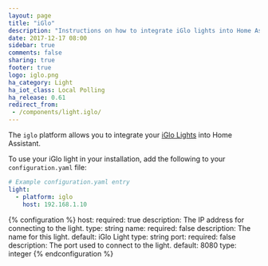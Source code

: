 ```yaml
---
layout: page
title: "iGlo"
description: "Instructions on how to integrate iGlo lights into Home Assistant."
date: 2017-12-17 08:00
sidebar: true
comments: false
sharing: true
footer: true
logo: iglo.png
ha_category: Light
ha_iot_class: Local Polling
ha_release: 0.61
redirect_from:
 - /components/light.iglo/
---
```


The `iglo` platform allows you to integrate your [iGlo Lights](https://www.youtube.com/watch?v=oHTS9ji_v-s) into Home Assistant.

To use your iGlo light in your installation, add the following to your `configuration.yaml` file:

```yaml
# Example configuration.yaml entry
light:
  - platform: iglo
    host: 192.168.1.10
```

{% configuration %}
host:
  required: true
  description: The IP address for connecting to the light.
  type: string
name:
  required: false
  description: The name for this light.
  default: iGlo Light
  type: string
port:
  required: false
  description: The port used to connect to the light.
  default: 8080
  type: integer
{% endconfiguration %}
